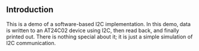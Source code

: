 ## Introduction
This is a demo of a software-based I2C implementation. In this demo, data is written to an AT24C02 device using I2C, then read back, and finally printed out. There is nothing special about it; it is just a simple simulation of I2C communication.